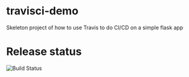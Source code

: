# travisci-demo

Skeleton project of how to use Travis to do CI/CD on a simple flask app

# Release status
![Build Status](https://travis-ci.org/janscholten/travisci-dmo.png)